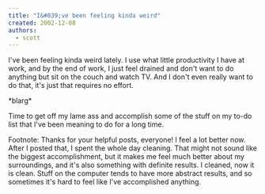 ```yaml
---
title: "I&#039;ve been feeling kinda weird"
created: 2002-12-08
authors: 
  - scott
---
```


I've been feeling kinda weird lately. I use what little productivity I have at work, and by the end of work, I just feel drained and don't want to do anything but sit on the couch and watch TV. And I don't even really want to do that, it's just that requires no effort.  
  
\*blarg\*  
  
Time to get off my lame ass and accomplish some of the stuff on my to-do list that I've been meaning to do for a long time.  
  
Footnote: Thanks for your helpful posts, everyone! I feel a lot better now. After I posted that, I spent the whole day cleaning. That might not sound like the biggest accomplishment, but it makes me feel much better about my surroundings, and it's also something with definite results. I cleaned, now it is clean. Stuff on the computer tends to have more abstract results, and so sometimes it's hard to feel like I've accomplished anything.
